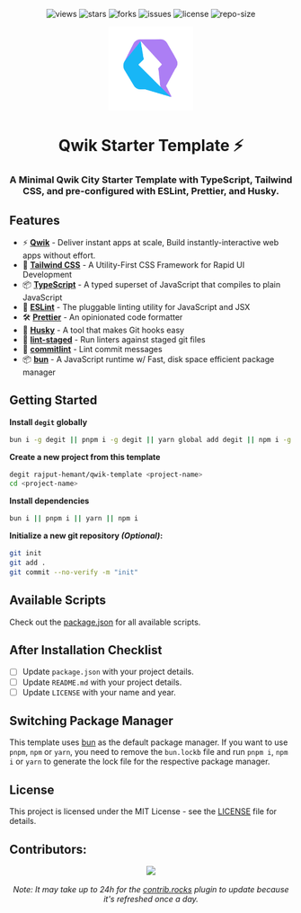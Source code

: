 <div align=center>

![views] ![stars] ![forks] ![issues] ![license] ![repo-size]

<img src="public/favicon.svg" alt="Qwik Logo" style="width:150px; height:150px"/>

# Qwik Starter Template ⚡️

### A Minimal Qwik City Starter Template with TypeScript, Tailwind CSS, and pre-configured with ESLint, Prettier, and Husky.

</div>

## Features

- ⚡ **[Qwik](https://qwik.builder.io/)** - Deliver instant apps at scale, Build instantly-interactive web apps without effort.
- 🎨 **[Tailwind CSS](https://tailwindcss.com/)** - A Utility-First CSS Framework for Rapid UI Development
- 📦 **[TypeScript](https://www.typescriptlang.org/)** - A typed superset of JavaScript that compiles to plain JavaScript
- 📝 **[ESLint](https://eslint.org/)** - The pluggable linting utility for JavaScript and JSX
- 🛠 **[Prettier](https://prettier.io/)** - An opinionated code formatter
- 🐶 **[Husky](https://typicode.github.io/husky/#/)** - A tool that makes Git hooks easy
- 🚫 **[lint-staged](https://github.com/okonet/lint-staged)** - Run linters against staged git files
- 📄 **[commitlint](https://commitlint.js.org/#/)** - Lint commit messages
- 📦 **[bun](https://bun.sh)** - A JavaScript runtime w/ Fast, disk space efficient package manager

## Getting Started

**Install `degit` globally**

```bash
bun i -g degit || pnpm i -g degit || yarn global add degit || npm i -g degit
```

**Create a new project from this template**

```bash
degit rajput-hemant/qwik-template <project-name>
cd <project-name>
```

**Install dependencies**

```bash
bun i || pnpm i || yarn || npm i
```

**Initialize a new git repository _(Optional)_:**

```bash
git init
git add .
git commit --no-verify -m "init"
```

## Available Scripts

Check out the [package.json](package.json) for all available scripts.

## After Installation Checklist

- [ ] Update `package.json` with your project details.
- [ ] Update `README.md` with your project details.
- [ ] Update `LICENSE` with your name and year.

## Switching Package Manager

This template uses [bun](https://bun.sh/docs/cli/install) as the default package manager. If you want to use `pnpm`, `npm` or `yarn`, you need to remove the `bun.lockb` file and run `pnpm i`, `npm i` or `yarn` to generate the lock file for the respective package manager.

## License

This project is licensed under the MIT License - see the [LICENSE](LICENSE) file for details.

## Contributors:

<div align=center>

[![][contributors]][contributors-graph]

_Note: It may take up to 24h for the [contrib.rocks][contrib-rocks] plugin to update because it's refreshed once a day._

</div>

<!----------------------------------{ Labels }--------------------------------->

[views]: https://komarev.com/ghpvc/?username=qwik-template&label=view%20counter&color=red&style=flat
[repo-size]: https://img.shields.io/github/repo-size/rajput-hemant/qwik-template
[issues]: https://img.shields.io/github/issues-raw/rajput-hemant/qwik-template
[license]: https://img.shields.io/github/license/rajput-hemant/qwik-template
[forks]: https://img.shields.io/github/forks/rajput-hemant/qwik-template?style=flat
[stars]: https://img.shields.io/github/stars/rajput-hemant/qwik-template
[contributors]: https://contrib.rocks/image?repo=rajput-hemant/qwik-template&max=500
[contributors-graph]: https://github.com/rajput-hemant/qwik-template/graphs/contributors
[contrib-rocks]: https://contrib.rocks/preview?repo=rajput-hemant%qwik-template
